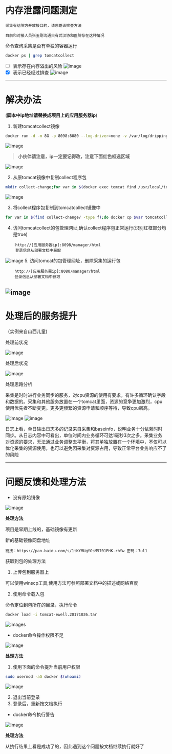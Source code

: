 # 内存泄露问题测定

`采集有给院方开放接口的，请忽略该排查方法`

`目前和对接人员张玉刚沟通只有武汉协和医院存在这种情况`

命令查询采集是否有单独的容器运行
```Bash
docker ps | grep tomcatcollect
```
- [ ] 表示存在内存溢出的风险
![image](https://raw.githubusercontent.com/Stromy-worker/EwellDrpDoc/master/Resource/pic/nonTomcatCollect.png)
- [x] 表示已经经过排查
![image](https://raw.githubusercontent.com/Stromy-worker/EwellDrpDoc/master/Resource/pic/ExistTomcatCollect.png)

---

# 解决办法

(**脚本中ip地址请替换成项目上的应用服务器ip**)

1. 新建tomcatcollect镜像
```Bash
docker run -d -m 8G -p 8098:8080 --log-driver=none -v /var/log/dripping/tomcatcollect:/usr/local/tomcat/logs -e config_url=192.168.40.126:2222 -e profile=dev -l company=ewell -l product=dripping --name tomcatcollect tomcat:ewell.20171026
```
![image](https://raw.githubusercontent.com/Stromy-worker/EwellDrpDoc/master/Resource/pic/collectContainer.png)

> **小伙伴请注意，ip一定要记得改，注意下面红色框选区域**

![image](https://raw.githubusercontent.com/Stromy-worker/EwellDrpDoc/master/Resource/pic/ipError.png)

2. 从原tomcat镜像中复制collect程序包
```Bash
mkdir collect-change;for var in $(docker exec tomcat find /usr/local/tomcat/webapps -name '*collect.war');do docker cp tomcat:$var collect-change;done;ls collect-change
```
![image](https://raw.githubusercontent.com/Stromy-worker/EwellDrpDoc/master/Resource/pic/findCollectWar.png)

3. 将collect程序包复制到tomcatcollect镜像中
```Bash
for var in $(find collect-change/ -type f);do docker cp $var tomcatcollect:/usr/local/tomcat/webapps;sleep 10;done
```

4. 访问tomcatcollect的包管理网址,确认collect程序包正常运行(识别红框部分均是true)

        http://[应用服务器ip]:8098/manager/html
        登录信息从部署文档中获取
  ![image](https://raw.githubusercontent.com/Stromy-worker/EwellDrpDoc/master/Resource/pic/collectStart.png)
5. 访问tomcat的包管理网址，删除采集的运行包

        http://[应用服务器ip]:8080/manager/html
        登录信息从部署文档中获取
![image](https://raw.githubusercontent.com/Stromy-worker/EwellDrpDoc/master/Resource/pic/undeploy.png)
---

# 处理后的服务提升
（实例来自山西儿童)

处理前状况

![image](https://raw.githubusercontent.com/Stromy-worker/EwellDrpDoc/master/Resource/pic/collectBeforeCpu.png)

处理后状况

![image](https://raw.githubusercontent.com/Stromy-worker/EwellDrpDoc/master/Resource/pic/collectAfterCpu.png)

处理思路分析

  采集是时时进行业务同步的服务，对cpu资源的使用有要求，有许多循环确认字段和数据的。采集和其他服务放置在一个tomcat里面，资源的竞争更加激烈，cpu使用优先者不断变更。更多更频繁的资源申请和顺序等待，导致cpu飙高。

  ![image](https://raw.githubusercontent.com/Stromy-worker/EwellDrpDoc/master/Resource/pic/tomcatlog.png)
  ![image](https://raw.githubusercontent.com/Stromy-worker/EwellDrpDoc/master/Resource/pic/collectLog.png)

  日志上看，单日输出日志多的记录来自采集和baseinfo，说明业务十分依赖时时同步。从日志内容中可看出，单位时间内业务循环可达1毫秒3次之多。采集业务对资源的要求，无法通过业务调整去平衡，将其单独放置在一个环境中，不仅可以优化采集的资源使用，也可以避免因采集对资源占用，导致正常平台业务响应不了的风险



---
# 问题反馈和处理方法
+ 没有原始镜像

![image](https://raw.githubusercontent.com/Stromy-worker/EwellDrpDoc/master/Resource/pic/missImage.png)

**处理方法**

  项目是早期上线的，基础镜像有更新

  新的基础镜像网盘地址

`链接：https://pan.baidu.com/s/1tKYMUgYOsM5701PHK-rhYw 密码：7ul1`

  获取到包的处理方法
  1. 上传包到服务器上

  可以使用winscp工具,使用方法可参照部署文档中的描述或网络百度

  2. 使用命令载入包

  命令定位到包所在的目录，执行命令
  ```Bash
  docker load -i tomcat-ewell.20171026.tar
  ```
![images](https://raw.githubusercontent.com/Stromy-worker/EwellDrpDoc/master/Resource/pic/loadTomcat.png)
+ docker命令操作权限不足

![image](https://raw.githubusercontent.com/Stromy-worker/EwellDrpDoc/master/Resource/pic/missSudo.png)

**处理方法**

 1. 使用下面的命令提升当前用户权限
  ```Bash
  sudo usermod -aG docker $(whoami)
  ```
  ![image](https://raw.githubusercontent.com/Stromy-worker/EwellDrpDoc/master/Resource/pic/grantDocker.png)

 2. 退出当前登录
 3. 登录后，重新按文档执行

+ docker命令执行警告

![image](https://raw.githubusercontent.com/Stromy-worker/EwellDrpDoc/master/Resource/pic/warnDeny.png)

**处理方法**

  从执行结果上看是成功了的，因此遇到这个问题按文档继续执行就好了
